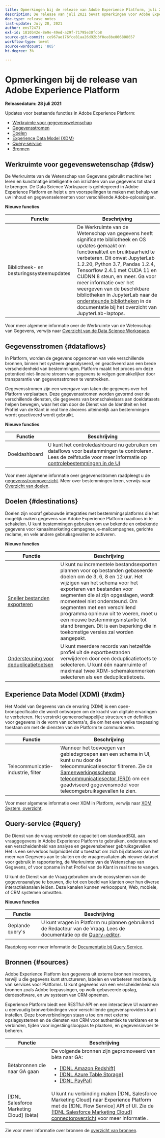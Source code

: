 ```yaml
---
title: Opmerkingen bij de release van Adobe Experience Platform, juli 2021
description: De release van juli 2021 bevat opmerkingen voor Adobe Experience Platform.
doc-type: release notes
last-update: July 28, 2021
author: ens72471
exl-id: 1810b42e-8e9e-49ed-a29f-71795e30fcb8
source-git-commit: ce967ae176fce81aa26d92b3f0ee8be006808657
workflow-type: tm+mt
source-wordcount: '805'
ht-degree: 3%

---
```


# Opmerkingen bij de release van Adobe Experience Platform

**Releasedatum: 28 juli 2021**

Updates voor bestaande functies in Adobe Experience Platform:

- [Werkruimte voor gegevenswetenschap](#dsw)
- [Gegevensstromen](#destinations)
- [Doelen](#destinations)
- [Experience Data Model (XDM)](#xdm)
- [Query-service](#query)
- [Bronnen](#sources)

## Werkruimte voor gegevenswetenschap {#dsw}

De Werkruimte van de Wetenschap van Gegevens gebruikt machine het leren en kunstmatige intelligentie om inzichten van uw gegevens tot stand te brengen. De Data Science Workspace is geïntegreerd in Adobe Experience Platform en helpt u om voorspellingen te maken met behulp van uw inhoud en gegevenselementen voor verschillende Adobe-oplossingen.

**Nieuwe functies**

| Functie | Beschrijving |
| --- | --- |
| Bibliotheek- en besturingssysteemupdates | De Werkruimte van de Wetenschap van gegevens heeft significante bibliotheek en OS updates gemaakt om functionaliteit en bruikbaarheid te verbeteren. Dit omvat JupyterLab 1.2.20, Python 3.7, Pandas 1.2.4, Tensorflow 2.4.1 met CUDA 11 en CUDNN 8 steun, en meer. Ga voor meer informatie over het weergeven van de beschikbare bibliotheken in JupyterLab naar de [ondersteunde bibliotheken](../../data-science-workspace/jupyterlab/overview.md#supported-libraries) in de documentatie bij het overzicht van JupyterLab-laptops. |

Voor meer algemene informatie over de Werkruimte van de Wetenschap van Gegevens, verwijs naar [Overzicht van de Data Science Workspace](../../data-science-workspace/home.md).

## Gegevensstromen {#dataflows}

In Platform, worden de gegevens opgenomen van vele verschillende bronnen, binnen het systeem geanalyseerd, en geactiveerd aan een brede verscheidenheid van bestemmingen. Platform maakt het proces om deze potentieel niet-lineaire stroom van gegevens te volgen gemakkelijker door transparantie van gegevensstromen te verstrekken.

Gegevensstromen zijn een weergave van taken die gegevens over het Platform verplaatsen. Deze gegevensstromen worden gevormd over de verschillende diensten, die gegevens van bronschakelaars aan doeldatasets helpen bewegen, waar het dan door de Dienst van de Identiteit en het Profiel van de Klant in real time alvorens uiteindelijk aan bestemmingen wordt geactiveerd wordt gebruikt.

**Nieuwe functies**

| Functie | Beschrijving |
| ------- | ----------- |
| Doeldashboard | U kunt het controledashboard nu gebruiken om dataflows voor bestemmingen te controleren. Lees de zelfstudie voor meer informatie op [controlebestemmingen in de UI](../../dataflows/ui/monitor-destinations.md#monitoring-destinations-dashboard) |

Voor meer algemene informatie over gegevensstromen raadpleegt u de [gegevensstroomoverzicht](../../dataflows/home.md). Meer over bestemmingen leren, verwijs naar [Overzicht van doelen](../../destinations/home.md).

## Doelen {#destinations}

Doelen zijn vooraf gebouwde integraties met bestemmingsplatforms die het mogelijk maken gegevens van Adobe Experience Platform naadloos in te schakelen. U kunt bestemmingen gebruiken om uw bekende en onbekende gegevens voor kanaalmarketing campagnes, e-mailcampagnes, gerichte reclame, en vele andere gebruiksgevallen te activeren.

**Nieuwe functies**

| Functie | Beschrijving |
| --- | --- |
| [Sneller bestanden exporteren](../../destinations/ui/activate-batch-profile-destinations.md#export-incremental-files) | U kunt nu incrementele bestandsexporten plannen voor op bestanden gebaseerde doelen om de 3, 6, 8 en 12 uur. Het wijzigen van het schema voor het exporteren van bestanden voor segmenten die al zijn opgeslagen, wordt momenteel niet ondersteund. Om segmenten met een verschillend programma opnieuw uit te voeren, moet u een nieuwe bestemmingsinstantie tot stand brengen. Dit is een beperking die in toekomstige versies zal worden aangepakt. |
| [Ondersteuning voor deduplicatietoetsen](../../destinations/ui/activate-batch-profile-destinations.md#deduplication-keys) | U kunt meerdere records van hetzelfde profiel uit de exportbestanden verwijderen door een deduplicatietoets te selecteren. U kunt één naamruimte of maximaal twee XDM-schemakenmerken selecteren als een deduplicatietoets. |

## Experience Data Model (XDM) {#xdm}

Het Model van Gegevens van de ervaring (XDM) is een open-bronspecificatie die wordt ontworpen om de kracht van digitale ervaringen te verbeteren. Het verstrekt gemeenschappelijke structuren en definities voor gegevens in de vorm van schema&#39;s, die om het even welke toepassing toestaan om met de diensten van de Platform te communiceren.

| Functie | Beschrijving |
| --- | --- |
| Telecommunicatie-industrie, filter | Wanneer het toevoegen van gebiedsgroepen aan een schema in UI, kunt u nu door de telecommunicatiesector filtreren. Zie de [Samenwerkingsschema telecommunicatiesector (ERD)](../../xdm/schema/industries/telecom.md) om een geadviseerd gegevensmodel voor telecomgebruiksgevallen te zien. |

Voor meer algemene informatie over XDM in Platform, verwijs naar [XDM System, overzicht](../../xdm/home.md).

## Query-service {#query}

De Dienst van de vraag verstrekt de capaciteit om standaardSQL aan vraaggegevens in Adobe Experience Platform te gebruiken, ondersteunend een verscheidenheid van analyse en gegevensbeheer gebruiksgevallen. Het is een serverloos hulpmiddel dat u toestaat om zich bij datasets van het meer van Gegevens aan te sluiten en de vraagresultaten als nieuwe dataset voor gebruik in rapportering, de Werkruimte van de Wetenschap van Gegevens, of voor opname in het Profiel van de Klant in real time te vangen.

U kunt de Dienst van de Vraag gebruiken om de ecosystemen van de gegevensanalyse te bouwen, die tot een beeld van klanten over hun diverse interactiekanalen leiden. Deze kanalen kunnen verkooppunt, Web, mobiele, of CRM systemen omvatten.

**Nieuwe functies**

| Functie | Beschrijving |
| ------- | ----------- |
| Geplande query&#39;s | U kunt vragen in Platform nu plannen gebruikend de Redacteur van de Vraag. Lees de documentatie op de [Query-editor](../../query-service/ui/user-guide.md#scheduled-queries). |

Raadpleeg voor meer informatie de [Documentatie bij Query Service](../../query-service/home.md).

## Bronnen {#sources}

Adobe Experience Platform kan gegevens uit externe bronnen invoeren, terwijl u die gegevens kunt structureren, labelen en verbeteren met behulp van services voor Platforms. U kunt gegevens van een verscheidenheid van bronnen zoals Adobe toepassingen, op wolk-gebaseerde opslag, derdesoftware, en uw systeem van CRM opnemen.

Experience Platform biedt een RESTful-API en een interactieve UI waarmee u eenvoudig bronverbindingen voor verschillende gegevensproviders kunt instellen. Deze bronverbindingen staan u toe om met externe opslagsystemen en de diensten van CRM voor authentiek te verklaren en te verbinden, tijden voor ingestiingslooppas te plaatsen, en gegevensinvoer te beheren.

| Functie | Beschrijving |
| ------- | ----------- |
| Bètabronnen die naar GA gaan | De volgende bronnen zijn gepromoveerd van bèta naar GA: <ul><li>[[!DNL Amazon Redshift]](../../sources/connectors/databases/redshift.md)</li><li>[[!DNL Azure Table Storage]](../../sources/connectors/databases/ats.md)</li><li>[[!DNL PayPal]](../../sources/connectors/payments/paypal.md)</li></ul> |
| [!DNL Salesforce Marketing Cloud] (bèta) | U kunt nu verbinding maken [!DNL Salesforce Marketing Cloud] naar Experience Platform met de [!DNL Flow Service] API of UI. Zie de [[!DNL Salesforce Marketing Cloud] connectoroverzicht](../../sources/connectors/marketing-automation/salesforce-marketing-cloud.md) voor meer informatie . |

Zie voor meer informatie over bronnen de [overzicht van bronnen](../../sources/home.md).
